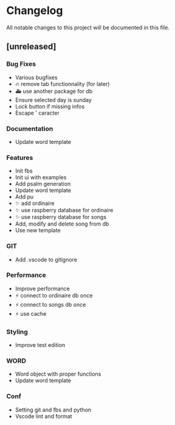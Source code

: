 # Changelog

All notable changes to this project will be documented in this file.

## [unreleased]

### Bug Fixes

- Various bugfixes
- :fire: remove tab functionnality (for later)
- :ambulance: use another package for db
- Ensure selected day is sunday
- Lock button if missing infos
- Escape ' caracter

### Documentation

- Update word template

### Features

- Init fbs
- Init ui with examples
- Add psalm generation
- Update word template
- Add pu
- :sparkles: add ordinaire
- :sparkles: use raspberry database for ordinaire
- :sparkles: use raspberry database for songs
- Add, modify and delete song from db
- Use new template

### GIT

- Add .vscode to gitignore

### Performance

- Improve performance
- :zap: connect to ordinaire db once
- :zap: connect to songs db once
- :zap: use cache

### Styling

- Improve test edition

### WORD

- Word object with proper functions
- Update word template

### Conf

- Setting git and fbs and python
- Vscode lint and format

<!-- generated by git-cliff -->
